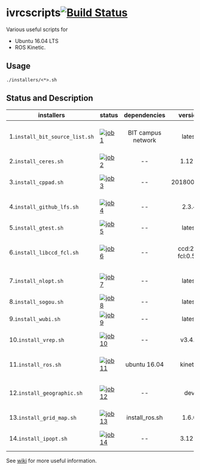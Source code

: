 # ivrcscripts[![Build Status](https://travis-ci.com/bit-ivrc/ivrcscripts.svg?token=Jmj6MSYSGZmX9ePjdawa&branch=master)](https://travis-ci.com/bit-ivrc/ivrcscripts)
Various useful scripts for
* Ubuntu 16.04 LTS
* ROS Kinetic.


## Usage

```
./installers/<*>.sh
```

## Status and Description

| installers | status  | dependencies | version | description |
| ------ | ------ | :------: | :-------: | -------- |
| 1.`install_bit_source_list.sh` | [![job1][1]][0] | BIT campus network | latest | Update [sources.list](http://wiki.ubuntu.org.cn/%E6%A8%A1%E6%9D%BF:16.04source) with the BIT apt Mirror|
| 2.`install_ceres.sh`    | [![job2][2]][0]  |  -- | 1.12.0 | [Google Ceres Solver](http://ceres-solver.org/) |
| 3.`install_cppad.sh`    | [![job3][3]][0]  | -- | 20180000.0 | [Automatic Differentiation Library](http://coin-or.github.io/CppAD/doc/cppad.htm) |
| 4.`install_github_lfs.sh`    | [![job4][4]][0]  | -- | 2.3.4 | [Git Large File Storage](https://git-lfs.github.com/) Support |
| 5.`install_gtest.sh`    | [![job5][5]][0]  | -- | latest | [Google Unit Test Library](https://github.com/google/googletest) |
| 6.`install_libccd_fcl.sh`    | [![job6][6]][0]  | -- | ccd:2.0, fcl:0.5.0 | Collision Checking Library, [FCL](https://github.com/flexible-collision-library/fcl), [CCD](https://github.com/danfis/libccd) |
| 7.`install_nlopt.sh`    | [![job7][7]][0]  | -- | latest | [Nonlinear Programming Solver](https://nlopt.readthedocs.io/en/latest/) |
| 8.`install_sogou.sh`    | [![job8][8]][0]  | -- | latest | [Pinyin Input Method](https://pinyin.sogou.com/linux/?r=pinyin) |
| 9.`install_wubi.sh`    | [![job9][9]][0]  | -- | latest | [Wubi Input Method](https://fcitx-im.org/wiki/Fcitx/zh-hans) |
| 10.`install_vrep.sh`    | [![job10][10]][0]  | -- | v3.4.0 | [A General 3D Simulator for Robotics](http://www.coppeliarobotics.com/).|
| 11.`install_ros.sh`    | [![job11][11]][0]  | ubuntu 16.04 | kinetic | [Robot Operating System](http://www.ros.org/) |
| 12.`install_geographic.sh`    | [![job12][12]][0]  | -- | dev | [A Library for Solving Geodesic Problems](https://geographiclib.sourceforge.io/).|
| 13.`install_grid_map.sh`    | [![job13][13]][0]  | install_ros.sh | 1.6.0 | [A Grid Map Library](https://github.com/anybotics/grid_map) |
| 14.`install_ipopt.sh`    | [![job14][14]][0]  | -- | 3.12.4 | [Nonliner Programming Solver](https://projects.coin-or.org/Ipopt) |


See [wiki](https://github.com/bit-ivrc/ivrcscripts/wiki) for more useful information.

[0]: https://travis-ci.org/bit-ivrc/ivrcscripts
[1]: https://travis-matrix-badges.herokuapp.com/repos/bit-ivrc/ivrcscripts/branches/master/1
[2]: https://travis-matrix-badges.herokuapp.com/repos/bit-ivrc/ivrcscripts/branches/master/2
[3]: https://travis-matrix-badges.herokuapp.com/repos/bit-ivrc/ivrcscripts/branches/master/3
[4]: https://travis-matrix-badges.herokuapp.com/repos/bit-ivrc/ivrcscripts/branches/master/4
[5]: https://travis-matrix-badges.herokuapp.com/repos/bit-ivrc/ivrcscripts/branches/master/5
[6]: https://travis-matrix-badges.herokuapp.com/repos/bit-ivrc/ivrcscripts/branches/master/6
[7]: https://travis-matrix-badges.herokuapp.com/repos/bit-ivrc/ivrcscripts/branches/master/7
[8]: https://travis-matrix-badges.herokuapp.com/repos/bit-ivrc/ivrcscripts/branches/master/8
[9]: https://travis-matrix-badges.herokuapp.com/repos/bit-ivrc/ivrcscripts/branches/master/9
[10]: https://travis-matrix-badges.herokuapp.com/repos/bit-ivrc/ivrcscripts/branches/master/10
[11]: https://travis-matrix-badges.herokuapp.com/repos/bit-ivrc/ivrcscripts/branches/master/11
[12]: https://travis-matrix-badges.herokuapp.com/repos/bit-ivrc/ivrcscripts/branches/master/12
[13]: https://travis-matrix-badges.herokuapp.com/repos/bit-ivrc/ivrcscripts/branches/master/13
[14]: https://travis-matrix-badges.herokuapp.com/repos/bit-ivrc/ivrcscripts/branches/master/14
